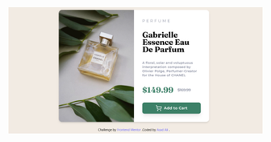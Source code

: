 ![Product Preview Card](../../../public/product-preview-card/images/product-preview-card-preview.png)